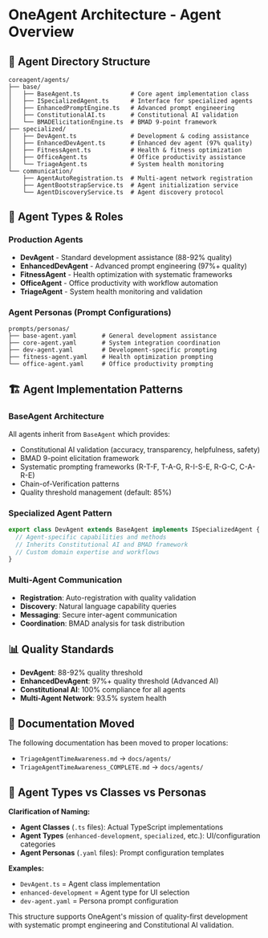 # OneAgent Architecture - Agent Overview

## 📁 **Agent Directory Structure**

```
coreagent/agents/
├── base/
│   ├── BaseAgent.ts              # Core agent implementation class
│   ├── ISpecializedAgent.ts      # Interface for specialized agents
│   ├── EnhancedPromptEngine.ts   # Advanced prompt engineering
│   ├── ConstitutionalAI.ts       # Constitutional AI validation
│   └── BMADElicitationEngine.ts  # BMAD 9-point framework
├── specialized/
│   ├── DevAgent.ts               # Development & coding assistance
│   ├── EnhancedDevAgent.ts       # Enhanced dev agent (97% quality)
│   ├── FitnessAgent.ts           # Health & fitness optimization
│   ├── OfficeAgent.ts            # Office productivity assistance
│   └── TriageAgent.ts            # System health monitoring
└── communication/
    ├── AgentAutoRegistration.ts  # Multi-agent network registration
    ├── AgentBootstrapService.ts  # Agent initialization service
    └── AgentDiscoveryService.ts  # Agent discovery protocol
```

## 🤖 **Agent Types & Roles**

### **Production Agents**
- **DevAgent** - Standard development assistance (88-92% quality)
- **EnhancedDevAgent** - Advanced prompt engineering (97%+ quality)
- **FitnessAgent** - Health optimization with systematic frameworks
- **OfficeAgent** - Office productivity with workflow automation
- **TriageAgent** - System health monitoring and validation

### **Agent Personas** (Prompt Configurations)
```
prompts/personas/
├── base-agent.yaml       # General development assistance
├── core-agent.yaml       # System integration coordination
├── dev-agent.yaml        # Development-specific prompting
├── fitness-agent.yaml    # Health optimization prompting
└── office-agent.yaml     # Office productivity prompting
```

## 🏗️ **Agent Implementation Patterns**

### **BaseAgent Architecture**
All agents inherit from `BaseAgent` which provides:
- Constitutional AI validation (accuracy, transparency, helpfulness, safety)
- BMAD 9-point elicitation framework
- Systematic prompting frameworks (R-T-F, T-A-G, R-I-S-E, R-G-C, C-A-R-E)
- Chain-of-Verification patterns
- Quality threshold management (default: 85%)

### **Specialized Agent Pattern**
```typescript
export class DevAgent extends BaseAgent implements ISpecializedAgent {
  // Agent-specific capabilities and methods
  // Inherits Constitutional AI and BMAD framework
  // Custom domain expertise and workflows
}
```

### **Multi-Agent Communication**
- **Registration**: Auto-registration with quality validation
- **Discovery**: Natural language capability queries
- **Messaging**: Secure inter-agent communication
- **Coordination**: BMAD analysis for task distribution

## 📊 **Quality Standards**

- **DevAgent**: 88-92% quality threshold
- **EnhancedDevAgent**: 97%+ quality threshold (Advanced AI)
- **Constitutional AI**: 100% compliance for all agents
- **Multi-Agent Network**: 93.5% system health

## 📝 **Documentation Moved**

The following documentation has been moved to proper locations:
- `TriageAgentTimeAwareness.md` → `docs/agents/`
- `TriageAgentTimeAwareness_COMPLETE.md` → `docs/agents/`

## 🔄 **Agent Types vs Classes vs Personas**

**Clarification of Naming:**
- **Agent Classes** (`.ts` files): Actual TypeScript implementations
- **Agent Types** (`enhanced-development`, `specialized`, etc.): UI/configuration categories
- **Agent Personas** (`.yaml` files): Prompt configuration templates

**Examples:**
- `DevAgent.ts` = Agent class implementation
- `enhanced-development` = Agent type for UI selection
- `dev-agent.yaml` = Persona prompt configuration

This structure supports OneAgent's mission of quality-first development with systematic prompt engineering and Constitutional AI validation.
